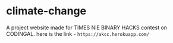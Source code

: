 # climate-change
A project website made for TIMES NIE BINARY HACKS contest on CODINGAL.
here is the link - `https://akcc.herokuapp.com/`

